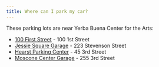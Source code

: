 ```yaml
---
title: Where can I park my car?
---
```


These parking lots are near Yerba Buena Center for the Arts:

- <a href="https://parking.com/san-francisco/lot/100-first-street?lot_id=12749&showListOnly=1&view=daily&sw&ne&facility&valet&general=&displayFullCity=0" rel="noopener noreferrer" target="_blank">100 First Street</a> - 100 1st Street
- <a href="https://lots.impark.com/IMP/EN?latlng=37.77038390870099,-122.4192867539673&zoom=14&_ga=2.244198342.258871032.1567603518-1382014239.1567603518#details=37,377" rel="noopener noreferrer" target="_blank">Jessie Square Garage</a> - 223 Stevenson Street
- <a href="http://parking.hearstbuildingsf.com/" rel="noopener noreferrer" target="_blank">Hearst Parking Center</a> - 45 3rd Street
- <a href="https://www.sfmta.com/garages-lots/moscone-center-garage" rel="noopener noreferrer" target="_blank">Moscone Center Garage</a> - 255 3rd Street
